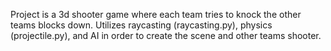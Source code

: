 Project is a 3d shooter game where each team tries to knock the other teams blocks down. Utilizes raycasting (raycasting.py), physics (projectile.py), and AI in order to create the scene and other teams shooter.
